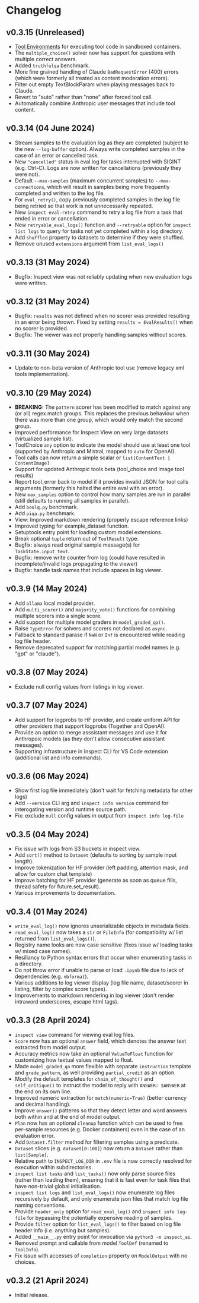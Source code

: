 # Changelog

## v0.3.15 (Unreleased)

- [Tool Environments](https://ukgovernmentbeis.github.io/inspect_ai/tools.html#tool-environments) for executing tool code in sandboxed containers.
- The `multiple_choice()` solver now has support for questions with multiple correct answers.
- Added `truthfulqa` benchmark.
- More fine grained handling of Claude `BadRequestError` (400) errors (which were formerly all treated as content moderation errors).
- Filter out empty TextBlockParam when playing messages back to Claude.
- Revert to "auto" rather than "none" after forced tool call.
- Automatically combine Anthropic user messages that include tool content.

## v0.3.14 (04 June 2024)

- Stream samples to the evaluation log as they are completed (subject to the new `--log-buffer` option). Always write completed samples in the case of an error or cancelled task.
- New `"cancelled"` status in eval log for tasks interrupted with SIGINT (e.g. Ctrl-C). Logs are now written for cancellations (previously they were not).
- Default `--max-samples` (maximum concurrent samples) to `--max-connections`, which will result in samples being more frequently completed and written to the log file.
- For `eval_retry()`, copy previously completed samples in the log file being retried so that work is not unnecessarily repeated.
- New `inspect eval-retry` command to retry a log file from a task that ended in error or cancellation. 
- New `retryable_eval_logs()` function and `--retryable` option for `inspect list logs` to query for tasks not yet completed within a log directory.
- Add `shuffled` property to datasets to determine if they were shuffled.
- Remove unused `extensions` argument from `list_eval_logs()`

## v0.3.13 (31 May 2024)

- Bugfix: Inspect view was not reliably updating when new evaluation logs were written.

## v0.3.12 (31 May 2024)

- Bugfix: `results` was not defined when no scorer was provided resulting in an error being thrown. Fixed by setting `results = EvalResults()` when no scorer is provided.
- Bugfix: The viewer was not properly handling samples without scores.

## v0.3.11 (30 May 2024)

- Update to non-beta version of Anthropic tool use (remove legacy xml tools implementation).

## v0.3.10 (29 May 2024)

- **BREAKING:** The `pattern` scorer has been modified to match against any (or all) regex match groups. This replaces the previous behaviour when there was more than one group, which would only match the second group.
- Improved performance for Inspect View on very large datasets (virtualized sample list).
- ToolChoice `any` option to indicate the model should use at least one tool (supported by Anthropic and Mistral, mapped to `auto` for OpenAI).
- Tool calls can now return a simple scalar or `list[ContentText | ContentImage]`
- Support for updated Anthropic tools beta (tool_choice and image tool results)
- Report tool_error back to model if it provides invalid JSON for tool calls arguments (formerly this halted the entire eval with an error).
- New `max_samples` option to control how many samples are run in parallel (still defaults to running all samples in parallel).
- Add `boolq.py` benchmark.
- Add `piqa.py` benchmark.
- View: Improved markdown rendering (properly escape reference links)
- Improved typing for example_dataset function.
- Setuptools entry point for loading custom model extensions.
- Break optional `tuple` return out of `ToolResult` type.
- Bugfix: always read original sample message(s) for `TaskState.input_text`.
- Bugfix: remove write counter from log (could have resulted in incomplete/invalid logs propagating to the viewer)
- Bugfix: handle task names that include spaces in log viewer.

## v0.3.9 (14 May 2024)

- Add `ollama` local model provider.
- Add `multi_scorer()` and `majority_vote()` functions for combining multiple scorers into a single score.
- Add support for multiple model graders in `model_graded_qa()`.
- Raise `TypeError` for solvers and scorers not declared as `async`.
- Fallback to standard parase if `NaN` or `Inf` is encountered while reading log file header.
- Remove deprecated support for matching partial model names (e.g. "gpt" or "claude").

## v0.3.8 (07 May 2024)

- Exclude null config values from listings in log viewer.

## v0.3.7 (07 May 2024)

- Add support for logprobs to HF provider, and create uniform API for other providers that support logprobs (Together and OpenAI).
- Provide an option to merge asssistant messages and use it for Anthropoic models (as they don't allow consecutive assistant messages).
- Supporting infrastructure in Inspect CLI for VS Code extension (additional list and info commands).

## v0.3.6 (06 May 2024)

- Show first log file immediately (don't wait for fetching metadata for other logs)
- Add `--version` CLI arg and `inspect info version` command for interogating version and runtime source path.
- Fix: exclude `null` config values in output from `inspect info log-file`

## v0.3.5 (04 May 2024)

- Fix issue with logs from S3 buckets in inspect view.
- Add `sort()` method to `Dataset` (defaults to sorting by sample input length).
- Improve tokenization for HF provider (left padding, attention mask, and allow for custom chat template)
- Improve batching for HF provider (generate as soon as queue fills, thread safety for future.set_result).
- Various improvements to documentation.

## v0.3.4 (01 May 2024)

- `write_eval_log()` now ignores unserializable objects in metadata fields.
- `read_eval_log()` now takes a `str` or `FileInfo` (for compatibility w/ list returned from `list_eval_logs()`).
- Registry name looks are now case sensitive (fixes issue w/ loading tasks w/ mixed case names).
- Resiliancy to Python syntax errors that occur when enumerating tasks in a directory.
- Do not throw error if unable to parse or load `.ipynb` file due to lack of dependencies (e.g. `nbformat`).
- Various additions to log viewer display (log file name, dataset/scorer in listing, filter by complex score types).
- Improvements to markdown rendering in log viewer (don't render intraword underscores, escape html tags).

## v0.3.3 (28 April 2024)

- `inspect view` command for viewing eval log files.
- `Score` now has an optional `answer` field, which denotes the answer text extracted from model output.
- Accuracy metrics now take an optional `ValueToFloat` function for customizing how textual values mapped to float.
- Made `model_graded_qa` more flexible with separate `instruction` template and `grade_pattern`, as well providing `partial_credit` as an option.
- Modify the default templates for `chain_of_thought()` and `self_critique()` to instruct the model to reply with `ANSWER: $ANSWER` at the end on its own line.
- Improved numeric extraction for `match(numeric=True)` (better currency and decimal handling).
- Improve `answer()` patterns so that they detect letter and word answers both within and at the end of model output.
- `Plan` now has an optional `cleanup` function which can be used to free per-sample resources (e.g. Docker containers) even in the case of an evaluation error.
- Add `Dataset.filter` method for filtering samples using a predicate.
- `Dataset` slices (e.g. `dataset[0:100]`) now return a `Dataset` rather than `list[Sample]`.
- Relative path to `INSPECT_LOG_DIR` in `.env` file is now correctly resolved for execution within subdirectories.
- `inspect list tasks` and `list_tasks()` now only parse source files (rather than loading them), ensuring that it is fast even for task files that have non-trivial global initialisation.
- `inspect list logs` and `list_eval_logs()` now enumerate log files recursively by default, and only enumerate json files that match log file naming conventions.
- Provide `header_only` option for `read_eval_log()` and `inspect info log-file` for bypassing the potentially expensive reading of samples.
- Provide `filter` option for `list_eval_logs()` to filter based on log file header info (i.e. anything but samples).
- Added `__main__.py` entry point for invocation via `python3 -m inspect_ai`.
- Removed prompt and callable from model `ToolDef` (renamed to `ToolInfo`).
- Fix issue with accesses of `completion` property on `ModelOutput` with no choices.

## v0.3.2 (21 April 2024)

- Initial release.
